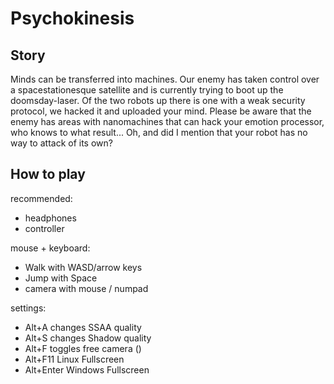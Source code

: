 # Psychokinesis

## Story

Minds can be transferred into machines.
Our enemy has taken control over a spacestationesque satellite
and is currently trying to boot up the doomsday-laser.
Of the two robots up there is one with a weak security protocol,
we hacked it and uploaded your mind.
Please be aware that the enemy has areas with nanomachines that can hack
your emotion processor, who knows to what result...
Oh, and did I mention that your robot has no way to attack of its own?

## How to play

recommended:
* headphones
* controller

mouse + keyboard:
* Walk with WASD/arrow keys
* Jump with Space
* camera with mouse / numpad

settings:
* Alt+A changes SSAA quality
* Alt+S changes Shadow quality
* Alt+F toggles free camera ()
* Alt+F11 Linux Fullscreen
* Alt+Enter Windows Fullscreen